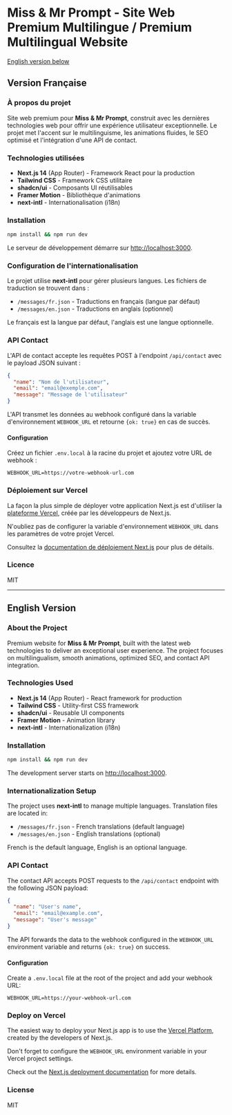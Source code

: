 # Miss & Mr Prompt - Site Web Premium Multilingue / Premium Multilingual Website

[English version below](#english-version)

## Version Française

### À propos du projet

Site web premium pour **Miss & Mr Prompt**, construit avec les dernières technologies web pour offrir une expérience utilisateur exceptionnelle. Le projet met l'accent sur le multilinguisme, les animations fluides, le SEO optimisé et l'intégration d'une API de contact.

### Technologies utilisées

- **Next.js 14** (App Router) - Framework React pour la production
- **Tailwind CSS** - Framework CSS utilitaire
- **shadcn/ui** - Composants UI réutilisables
- **Framer Motion** - Bibliothèque d'animations
- **next-intl** - Internationalisation (i18n)

### Installation

```bash
npm install && npm run dev
```

Le serveur de développement démarre sur [http://localhost:3000](http://localhost:3000).

### Configuration de l'internationalisation

Le projet utilise **next-intl** pour gérer plusieurs langues. Les fichiers de traduction se trouvent dans :

- `/messages/fr.json` - Traductions en français (langue par défaut)
- `/messages/en.json` - Traductions en anglais (optionnel)

Le français est la langue par défaut, l'anglais est une langue optionnelle.

### API Contact

L'API de contact accepte les requêtes POST à l'endpoint `/api/contact` avec le payload JSON suivant :

```json
{
  "name": "Nom de l'utilisateur",
  "email": "email@exemple.com",
  "message": "Message de l'utilisateur"
}
```

L'API transmet les données au webhook configuré dans la variable d'environnement `WEBHOOK_URL` et retourne `{ok: true}` en cas de succès.

#### Configuration

Créez un fichier `.env.local` à la racine du projet et ajoutez votre URL de webhook :

```
WEBHOOK_URL=https://votre-webhook-url.com
```

### Déploiement sur Vercel

La façon la plus simple de déployer votre application Next.js est d'utiliser la [plateforme Vercel](https://vercel.com/new?utm_medium=default-template&filter=next.js&utm_source=create-next-app&utm_campaign=create-next-app-readme), créée par les développeurs de Next.js.

N'oubliez pas de configurer la variable d'environnement `WEBHOOK_URL` dans les paramètres de votre projet Vercel.

Consultez la [documentation de déploiement Next.js](https://nextjs.org/docs/app/building-your-application/deploying) pour plus de détails.

### Licence

MIT

---

## English Version

### About the Project

Premium website for **Miss & Mr Prompt**, built with the latest web technologies to deliver an exceptional user experience. The project focuses on multilingualism, smooth animations, optimized SEO, and contact API integration.

### Technologies Used

- **Next.js 14** (App Router) - React framework for production
- **Tailwind CSS** - Utility-first CSS framework
- **shadcn/ui** - Reusable UI components
- **Framer Motion** - Animation library
- **next-intl** - Internationalization (i18n)

### Installation

```bash
npm install && npm run dev
```

The development server starts on [http://localhost:3000](http://localhost:3000).

### Internationalization Setup

The project uses **next-intl** to manage multiple languages. Translation files are located in:

- `/messages/fr.json` - French translations (default language)
- `/messages/en.json` - English translations (optional)

French is the default language, English is an optional language.

### API Contact

The contact API accepts POST requests to the `/api/contact` endpoint with the following JSON payload:

```json
{
  "name": "User's name",
  "email": "email@example.com",
  "message": "User's message"
}
```

The API forwards the data to the webhook configured in the `WEBHOOK_URL` environment variable and returns `{ok: true}` on success.

#### Configuration

Create a `.env.local` file at the root of the project and add your webhook URL:

```
WEBHOOK_URL=https://your-webhook-url.com
```

### Deploy on Vercel

The easiest way to deploy your Next.js app is to use the [Vercel Platform](https://vercel.com/new?utm_medium=default-template&filter=next.js&utm_source=create-next-app&utm_campaign=create-next-app-readme), created by the developers of Next.js.

Don't forget to configure the `WEBHOOK_URL` environment variable in your Vercel project settings.

Check out the [Next.js deployment documentation](https://nextjs.org/docs/app/building-your-application/deploying) for more details.

### License

MIT
